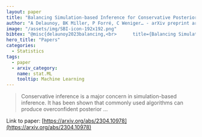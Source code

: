 ```yaml
---
layout: paper
title: "Balancing Simulation-based Inference for Conservative Posteriors"
author: "A Delaunoy, BK Miller, P Forré, C Weniger… - arXiv preprint arXiv …, 2023 - arxiv.org"
image: "/assets/img/SBI-icon-192x192.png"
bibtex: "@misc{delaunoy2023balancing,<br>      title={Balancing Simulation-based Inference for Conservative Posteriors}, <br>      author={Arnaud Delaunoy and Benjamin Kurt Miller and Patrick Forré and Christoph Weniger and Gilles Louppe},<br>      year={2023},<br>      eprint={2304.10978},<br>      archivePrefix={arXiv},<br>      primaryClass={stat.ML}<br>}"
hero_title: "Papers"
categories:
  - Statistics
tags:
  - paper
  - arxiv_category:
    name: stat.ML
    tooltip: Machine Learning
---
```

>Conservative inference is a major concern in simulation-based inference. It has been shown that commonly used algorithms can produce overconfident posterior …

Link to paper: [https://arxiv.org/abs/2304.10978](https://arxiv.org/abs/2304.10978)


